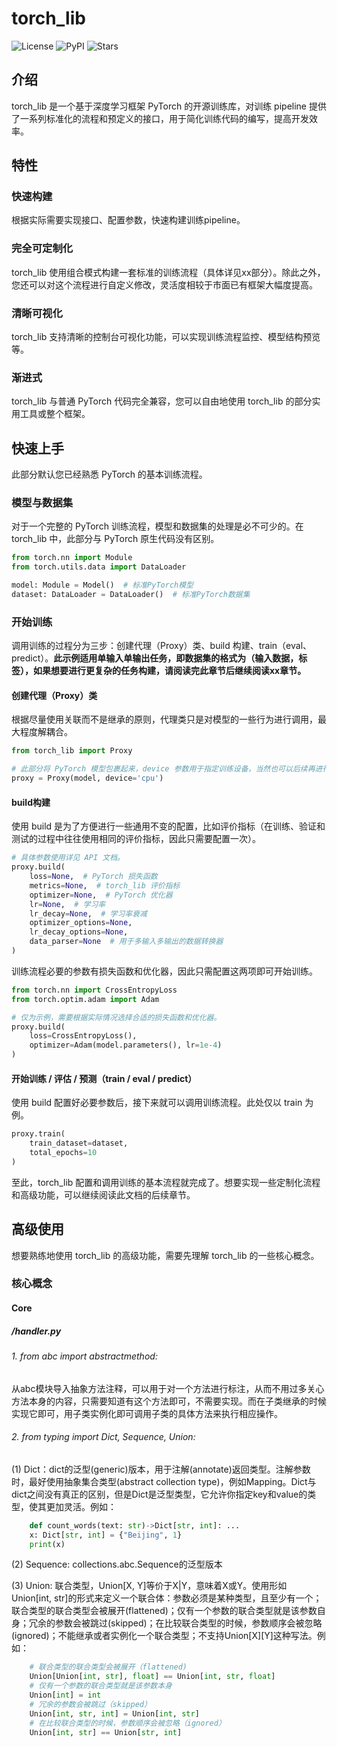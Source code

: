 # torch_lib

![License](https://img.shields.io/github/license/johncaged/torch-lib)
![PyPI](https://img.shields.io/pypi/v/torch_lib?color=blue)
![Stars](https://img.shields.io/github/stars/johncaged/torch-lib?color=ff69b4)

## 介绍

torch_lib 是一个基于深度学习框架 PyTorch 的开源训练库，对训练 pipeline 提供了一系列标准化的流程和预定义的接口，用于简化训练代码的编写，提高开发效率。

## 特性

### 快速构建

根据实际需要实现接口、配置参数，快速构建训练pipeline。

### 完全可定制化

torch_lib 使用组合模式构建一套标准的训练流程（具体详见xx部分）。除此之外，您还可以对这个流程进行自定义修改，灵活度相较于市面已有框架大幅度提高。

### 清晰可视化

torch_lib 支持清晰的控制台可视化功能，可以实现训练流程监控、模型结构预览等。

### 渐进式

torch_lib 与普通 PyTorch 代码完全兼容，您可以自由地使用 torch_lib 的部分实用工具或整个框架。

## 快速上手

此部分默认您已经熟悉 PyTorch 的基本训练流程。

### 模型与数据集

对于一个完整的 PyTorch 训练流程，模型和数据集的处理是必不可少的。在 torch_lib 中，此部分与 PyTorch 原生代码没有区别。


```python
from torch.nn import Module
from torch.utils.data import DataLoader

model: Module = Model()  # 标准PyTorch模型
dataset: DataLoader = DataLoader()  # 标准PyTorch数据集
```

### 开始训练

调用训练的过程分为三步：创建代理（Proxy）类、build 构建、train（eval、predict）。**此示例适用单输入单输出任务，即数据集的格式为（输入数据，标签），如果想要进行更复杂的任务构建，请阅读完此章节后继续阅读xx章节。**

#### 创建代理（Proxy）类

根据尽量使用关联而不是继承的原则，代理类只是对模型的一些行为进行调用，最大程度解耦合。

```python
from torch_lib import Proxy

# 此部分将 PyTorch 模型包裹起来，device 参数用于指定训练设备，当然也可以后续再进行设置。
proxy = Proxy(model, device='cpu')
```

#### build构建

使用 build 是为了方便进行一些通用不变的配置，比如评价指标（在训练、验证和测试的过程中往往使用相同的评价指标，因此只需要配置一次）。

```python
# 具体参数使用详见 API 文档。
proxy.build(
    loss=None,  # PyTorch 损失函数
    metrics=None,  # torch_lib 评价指标
    optimizer=None,  # PyTorch 优化器
    lr=None,  # 学习率
    lr_decay=None,  # 学习率衰减
    optimizer_options=None,
    lr_decay_options=None,
    data_parser=None  # 用于多输入多输出的数据转换器
)
```

训练流程必要的参数有损失函数和优化器，因此只需配置这两项即可开始训练。

```python
from torch.nn import CrossEntropyLoss
from torch.optim.adam import Adam

# 仅为示例，需要根据实际情况选择合适的损失函数和优化器。
proxy.build(
    loss=CrossEntropyLoss(),
    optimizer=Adam(model.parameters(), lr=1e-4)
)
```

#### 开始训练 / 评估 / 预测（train / eval / predict）

使用 build 配置好必要参数后，接下来就可以调用训练流程。此处仅以 train 为例。

```python
proxy.train(
    train_dataset=dataset,
    total_epochs=10
)
```

至此，torch_lib 配置和调用训练的基本流程就完成了。想要实现一些定制化流程和高级功能，可以继续阅读此文档的后续章节。

## 高级使用

想要熟练地使用 torch_lib 的高级功能，需要先理解 torch_lib 的一些核心概念。

### 核心概念

#### Core

##### /handler.py

###### 1. from abc import abstractmethod:
从abc模块导入抽象方法注释，可以用于对一个方法进行标注，从而不用过多关心方法本身的内容，只需要知道有这个方法即可，不需要实现。而在子类继承的时候实现它即可，用子类实例化即可调用子类的具体方法来执行相应操作。

###### 2. from typing import Dict, Sequence, Union: 
(1) Dict：dict的泛型(generic)版本，用于注解(annotate)返回类型。注解参数时，最好使用抽象集合类型(abstract collection type)，例如Mapping。Dict与dict之间没有真正的区别，但是Dict是泛型类型，它允许你指定key和value的类型，使其更加灵活。例如：
``` python
    def count_words(text: str)->Dict[str, int]: ...
    x: Dict[str, int] = {"Beijing", 1}
    print(x)
```

(2) Sequence: collections.abc.Sequence的泛型版本

(3) Union: 联合类型，Union[X, Y]等价于X|Y，意味着X或Y。使用形如Union[int, str]的形式来定义一个联合体：参数必须是某种类型，且至少有一个；联合类型的联合类型会被展开(flattened)；仅有一个参数的联合类型就是该参数自身；冗余的参数会被跳过(skipped)；在比较联合类型的时候，参数顺序会被忽略(ignored)；不能继承或者实例化一个联合类型；不支持Union[X][Y]这种写法。例如：
``` python
    # 联合类型的联合类型会被展开（flattened)
    Union[Union[int, str], float] == Union[int, str, float]
    # 仅有一个参数的联合类型就是该参数本身
    Union[int] = int
    # 冗余的参数会被跳过（skipped）
    Union[int, str, int] = Union[int, str]
    # 在比较联合类型的时候，参数顺序会被忽略（ignored）
    Union[int, str] == Union[str, int]
```




